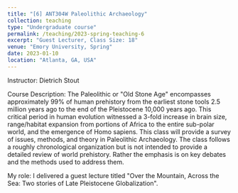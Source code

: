 ```yaml
---
title: "[6] ANT304W Paleolithic Archaeology"
collection: teaching
type: "Undergraduate course"
permalink: /teaching/2023-spring-teaching-6
excerpt: "Guest Lecturer, Class Size: 18"
venue: "Emory University, Spring"
date: 2023-01-10
location: "Atlanta, GA, USA"
---
```

Instructor: Dietrich Stout

Course Description: The Paleolithic or "Old Stone Age" encompasses approximately 99% of human prehistory from the earliest stone tools 2.5 million years ago to the end of the Pleistocene 10,000 years ago. This critical period in human evolution witnessed a 3-fold increase in brain size, range/habitat expansion from portions of Africa to the entire sub-polar world, and the emergence of Homo sapiens. This class will provide a survey of issues, methods, and theory in Paleolithic Archaeology. The class follows a roughly chronological organization but is not intended to provide a detailed review of world prehistory. Rather the emphasis is on key debates and the methods used to address them.

My role: I delivered a guest lecture titled "Over the Mountain, Across the Sea: Two stories of Late Pleistocene Globalization".
